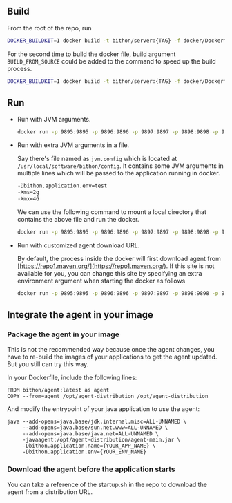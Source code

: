<!--
  ~
  ~ Copyright 2020 bithon.org
  ~
  ~ Licensed under the Apache License, Version 2.0 (the "License");
  ~ you may not use this file except in compliance with the License.
  ~ You may obtain a copy of the License at
  ~
  ~     http://www.apache.org/licenses/LICENSE-2.0
  ~
  ~ Unless required by applicable law or agreed to in writing, software
  ~ distributed under the License is distributed on an "AS IS" BASIS,
  ~ WITHOUT WARRANTIES OR CONDITIONS OF ANY KIND, either express or implied.
  ~ See the License for the specific language governing permissions and
  ~ limitations under the License.
  ~
  -->

## Build

From the root of the repo, run 

```bash
DOCKER_BUILDKIT=1 docker build -t bithon/server:{TAG} -f docker/Dockerfile-server .
```

For the second time to build the docker file, build argument `BUILD_FROM_SOURCE` could be added to the command to speed up the build process.
```bash
DOCKER_BUILDKIT=1 docker build -t bithon/server:{TAG} -f docker/Dockerfile-server --build-arg BUILD_FROM_SOURCE=false .
```

## Run

- Run with JVM arguments.
    ```bash
    docker run -p 9895:9895 -p 9896:9896 -p 9897:9897 -p 9898:9898 -p 9899:9899 -e JAVA_OPTS="-Xmx4g -Dbithon.application.env=test" -itd bithon/server:{TAG} 
    ```

- Run with extra JVM arguments in a file.

    Say there's file named as `jvm.config` which is located at `/usr/local/software/bithon/config`. 
    It contains some JVM arguments in multiple lines which will be passed to the application running in docker.

    ```bash
    -Dbithon.application.env=test
    -Xms=2g
    -Xmx=4G
    ```
    We can use the following command to mount a local directory that contains the above file and run the docker.
    ```bash
    docker run -p 9895:9895 -p 9896:9896 -p 9897:9897 -p 9898:9898 -p 9899:9899 -v /usr/local/software/bithon/config:/opt/shared/conf -itd bithon/server:{TAG} 
    ```
  
- Run with customized agent download URL.
  
    By default, the process inside the docker will first download agent from [https://repo1.maven.org/](https://repo1.maven.org/).
    If this site is not available for you, you can change this site by specifying an extra environment argument when starting the docker as follows 
    ```bash
    docker run -p 9895:9895 -p 9896:9896 -p 9897:9897 -p 9898:9898 -p 9899:9899 -e AGENT_URI="YOUR_AGENT_URI" -e JAVA_OPTS="-Dbithon.application.env=test" -itd bithon/server:{TAG} 
    ```

## Integrate the agent in your image

### Package the agent in your image

This is not the recommended way because once the agent changes,
you have to re-build the images of your applications to get the agent updated.
But you still can try this way.

In your Dockerfile, include the following lines:

```
FROM bithon/agent:latest as agent
COPY --from=agent /opt/agent-distribution /opt/agent-distribution
```

And modify the entrypoint of your java application to use the agent:
```
java --add-opens=java.base/jdk.internal.misc=ALL-UNNAMED \
     --add-opens=java.base/sun.net.www=ALL-UNNAMED \
     --add-opens=java.base/java.net=ALL-UNNAMED \
     -javaagent:/opt/agent-distribution/agent-main.jar \
     -Dbithon.application.name={YOUR_APP_NAME} \
     -Dbithon.application.env={YOUR_ENV_NAME}
```

### Download the agent before the application starts

You can take a reference of the startup.sh in the repo to download the agent from a distribution URL.